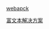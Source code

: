 <!--
 * @Descripttion: 
 * @version: 
 * @Author: zl
 * @Date: 2022-11-04 14:00:58
 * @LastEditors: zl
 * @LastEditTime: 2022-11-17 09:39:09
-->
[webapck](./webpack.md)



[富文本解决方案](../article/富文本解决方案.md)

